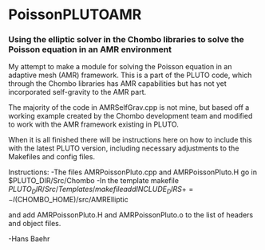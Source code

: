 # PoissonPLUTOAMR

### Using the elliptic solver in the Chombo libraries to solve the Poisson equation in an AMR environment

My attempt to make a module for solving the Poisson equation in an adaptive mesh (AMR) framework. This is a part of the PLUTO code, which through the Chombo libraries has AMR capabilities but has not yet incorporated self-gravity to the AMR part.

The majority of the code in AMRSelfGrav.cpp is not mine, but based off a working example created by the Chombo development team and modified to work with the AMR framework existing in PLUTO.

When it is all finished there will be instructions here on how to include this with the latest PLUTO version, including necessary adjustments to the Makefiles and config files.

Instructions:
-The files AMRPoissonPluto.cpp and AMRPoissonPluto.H go in $PLUTO_DIR/Src/Chombo
-In the template makefile $PLUTO_DIR/Src/Templates/makefile add
  INCLUDE_DIRS += -I$(CHOMBO_HOME)/src/AMRElliptic

  and add AMRPoissonPluto.H and AMRPoissonPluto.o to the list of headers and object files.

-Hans Baehr
